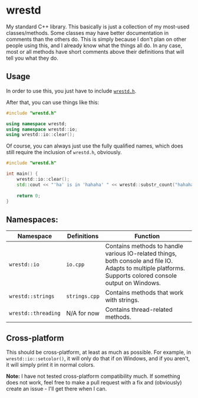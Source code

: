 # wrestd

My standard C++ library. This basically is just a collection of my most-used classes/methods. Some classes may have better documentation in comments than the others do. This is simply because I don't plan on other people using this, and I already know what the things all do. In any case, most or all methods have short comments above their definitions that will tell you what they do.

## Usage
In order to use this, you just have to include [`wrestd.h`](Code/wrestd.h).

After that, you can use things like this:

```c++
#include "wrestd.h"

using namespace wrestd;
using namespace wrestd::io;
using wrestd::io::clear();
```

Of course, you can always just use the fully qualified names, which does still require the inclusion of `wrestd.h`, obviously.

```c++
#include "wrestd.h"

int main() {
	wrestd::io::clear();
	std::cout << "'ha' is in 'hahaha' " << wrestd::substr_count("hahaha", "ha") << " times." << std::endl;
	
	return 0;
}
```

## Namespaces:
| Namespace | Definitions | Function |
| --- | --- | --- |
| `wrestd::io` | `io.cpp` | Contains methods to handle various IO-related things, both console and file IO. Adapts to multiple platforms. Supports colored console output on Windows. |
| `wrestd::strings` | `strings.cpp` | Contains methods that work with strings. |
| `wrestd::threading` | N/A for now | Contains thread-related methods. |

## Cross-platform
This should be cross-platform, at least as much as possible. For example, in `wrestd::io::setcolor()`, it will only do that if on Windows, and if you aren't, it will simply print it in normal colors.

**Note:** I have not tested cross-platform compatibility much. If something does not work, feel free to make a pull request with a fix and (obviously) create an issue - I'll get there when I can.
